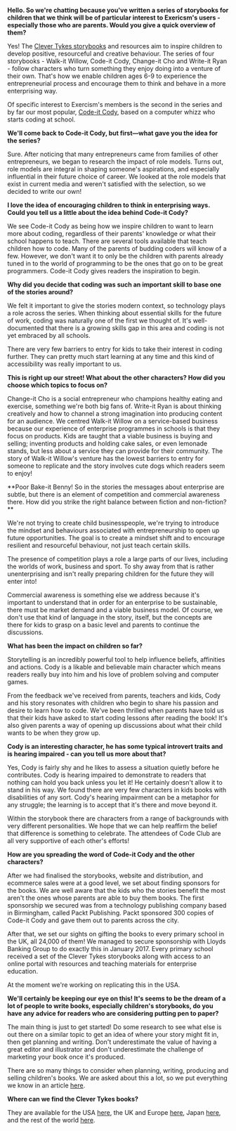 **Hello. So we're chatting because you've written a series of storybooks for children that we think will be of particular interest to Exericsm's users - especially those who are parents. Would you give a quick overview of them?**

Yes! The [Clever Tykes storybooks](https://clevertykes.com/) and resources aim to inspire children to develop positive, resourceful and creative behaviour. The series of four storybooks - Walk-it Willow, Code-it Cody, Change-it Cho and Write-it Ryan - follow characters who turn something they enjoy doing into a venture of their own. That's how we enable children ages 6-9 to experience the entrepreneurial process and encourage them to think and behave in a more enterprising way.

Of specific interest to Exercism's members is the second in the series and by far our most popular, [Code-it Cody](https://clevertykes.com/code-it-cody/), based on a computer whizz who starts coding at school.

**We'll come back to Code-it Cody, but first—what gave you the idea for the series?**

Sure. After noticing that many entrepreneurs came from families of other entrepreneurs, we began to research the impact of role models. Turns out, role models are integral in shaping someone's aspirations, and especially influential in their future choice of career. We looked at the role models that exist in current media and weren't satisfied with the selection, so we decided to write our own!

**I love the idea of encouraging children to think in enterprising ways. Could you tell us a little about the idea behind Code-it Cody?**

We see Code-it Cody as being how we inspire children to want to learn more about coding, regardless of their parents' knowledge or what their school happens to teach. There are several tools available that teach children how to code. Many of the parents of budding coders will know of a few. However, we don't want it to only be the children with parents already tuned in to the world of programming to be the ones that go on to be great programmers. Code-it Cody gives readers the inspiration to begin.

**Why did you decide that coding was such an important skill to base one of the stories around?**

We felt it important to give the stories modern context, so technology plays a role across the series. When thinking about essential skills for the future of work, coding was naturally one of the first we thought of. It's well-documented that there is a growing skills gap in this area and coding is not yet embraced by all schools.

There are very few barriers to entry for kids to take their interest in coding further. They can pretty much start learning at any time and this kind of accessibility was really important to us.

**This is right up our street! What about the other characters? How did you choose which topics to focus on?**

Change-it Cho is a social entrepreneur who champions healthy eating and exercise, something we're both big fans of. Write-it Ryan is about thinking creatively and how to channel a strong imagination into producing content for an audience. We centred Walk-it Willow on a service-based business because our experience of enterprise programmes in schools is that they focus on products. Kids are taught that a viable business is buying and selling; inventing products and holding cake sales, or even lemonade stands, but less about a service they can provide for their community. The story of Walk-it Willow's venture has the lowest barriers to entry for someone to replicate and the story involves cute dogs which readers seem to enjoy!


**Poor Bake-it Benny! So in the stories the messages about enterprise are subtle, but there is an element of competition and commercial awareness there. How did you strike the right balance between fiction and non-fiction? **

We're not trying to create child businesspeople, we're trying to introduce the mindset and behaviours associated with entrepreneurship to open up future opportunities. The goal is to create a mindset shift and to encourage resilient and resourceful behaviour, not just teach certain skills.

The presence of competition plays a role a large parts of our lives, including the worlds of work, business and sport. To shy away from that is rather unenterprising and isn't really preparing children for the future they will enter into!

Commercial awareness is something else we address because it's important to understand that in order for an enterprise to be sustainable, there must be market demand and a viable business model. Of course, we don't use that kind of language in the story, itself, but the concepts are there for kids to grasp on a basic level and parents to continue the discussions.

**What has been the impact on children so far?**

Storytelling is an incredibly powerful tool to help influence beliefs, affinities and actions. Cody is a likable and believable main character which means readers really buy into him and his love of problem solving and computer games.

From the feedback we've received from parents, teachers and kids, Cody and his story resonates with children who begin to share his passion and desire to learn how to code. We've been thrilled when parents have told us that their kids have asked to start coding lessons after reading the book! It's also given parents a way of opening up discussions about what their child wants to be when they grow up.

**Cody is an interesting character, he has some typical introvert traits and is hearing impaired - can you tell us more about that?**

Yes, Cody is fairly shy and he likes to assess a situation quietly before he contributes. Cody is hearing impaired to demonstrate to readers that nothing can hold you back unless you let it! He certainly doesn't allow it to stand in his way. We found there are very few characters in kids books with disabilities of any sort. Cody's hearing impairment can be a metaphor for any struggle; the learning is to accept that it's there and move beyond it.

Within the storybook there are characters from a range of backgrounds with very different personalities. We hope that we can help reaffirm the belief that difference is something to celebrate. The attendees of Code Club are all very supportive of each other's efforts!

**How are you spreading the word of Code-it Cody and the other characters?**

After we had finalised the storybooks, website and distribution, and ecommerce sales were at a good level, we set about finding sponsors for the books. We are well aware that the kids who the stories benefit the most aren't the ones whose parents are able to buy them books. The first sponsorship we secured was from a technology publishing company based in Birmingham, called Packt Publishing. Packt sponsored 300 copies of Code-it Cody and gave them out to parents across the city.

After that, we set our sights on gifting the books to every primary school in the UK, all 24,000 of them! We managed to secure sponsorship with Lloyds Banking Group to do exactly this in January 2017. Every primary school received a set of the Clever Tykes storybooks along with access to an online portal with resources and teaching materials for enterprise education.

At the moment we're working on replicating this in the USA.

**We'll certainly be keeping our eye on this! It's seems to be the dream of a lot of people to write books, especially children's storybooks, do you have any advice for readers who are considering putting pen to paper?**

The main thing is just to get started! Do some research to see what else is out there on a similar topic to get an idea of where your story might fit in, then get planning and writing. Don't underestimate the value of having a great editor and illustrator and don't underestimate the challenge of marketing your book once it's produced.

There are so many things to consider when planning, writing, producing and selling children's books. We are asked about this a lot, so we put everything we know in an article [here](https://medium.com/@cookiewhirls/how-to-sell-thousands-of-childrens-storybooks-without-a-publisher-898ff9544ef9).

**Where can we find the Clever Tykes books?**

They are available for the USA [here](http://clevertykes.com/amazonusa), the UK and Europe [here](https://amazon.co.uk/clevertykes), Japan [here](https://www.amazon.co.jp/dp/0992691389), and the rest of the world [here](http://clevertykes.com/).

